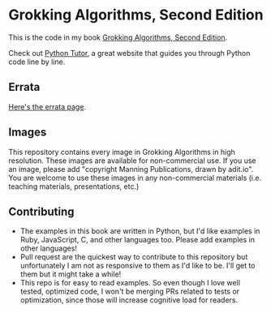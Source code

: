 # Grokking Algorithms, Second Edition

This is the code in my book [Grokking Algorithms, Second Edition](https://www.manning.com/books/grokking-algorithms-second-edition).

Check out [Python Tutor](http://pythontutor.com/), a great website that guides you through Python code line by line.

## Errata

[Here's the errata page](http://adit.io/errata.html).

## Images

This repository contains every image in Grokking Algorithms in high resolution. These images are available for non-commercial use. If you use an image, please add "copyright Manning Publications, drawn by adit.io". You are welcome to use these images in any non-commercial materials (i.e. teaching materials, presentations, etc.)

## Contributing

- The examples in this book are written in Python, but I'd like examples in Ruby, JavaScript, C, and other languages too. Please add examples in other languages!
- Pull request are the quickest way to contribute to this repository but unfortunately I am not as responsive to them as I'd like to be. I'll get to them but it might take a while!
- This repo is for easy to read examples. So even though I love well tested, optimized code, I won't be merging PRs related to tests or optimization, since those will increase cognitive load for readers.
